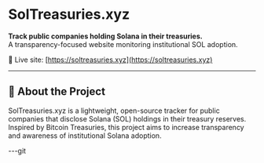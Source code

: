 # SolTreasuries.xyz

**Track public companies holding Solana in their treasuries.**  
A transparency-focused website monitoring institutional SOL adoption.

🔗 Live site: [https://soltreasuries.xyz](https://soltreasuries.xyz)

---

## 🧠 About the Project

SolTreasuries.xyz is a lightweight, open-source tracker for public companies that disclose Solana (SOL) holdings in their treasury reserves. Inspired by Bitcoin Treasuries, this project aims to increase transparency and awareness of institutional Solana adoption.

---git
